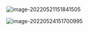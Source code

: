 ![image-20220521151841505](https://wangleidetuchuang.oss-cn-beijing.aliyuncs.com/img/image-20220521151841505.png)

![image-20220524151700995](https://wangleidetuchuang.oss-cn-beijing.aliyuncs.com/img/image-20220524151700995.png)